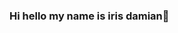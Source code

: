 ### Hi hello my name is iris damian👋

<!--
**IrisDamian/IrisDamian** is a ✨ _special_ ✨ repository because its `README.md` (this file) appears on your GitHub profile.
I am a lover to learn new things
Here are some ideas to get you started:

- 🌱 I’m currently learning courses
- 💬 Ask me about react
- 📫 How to reach me: magalyrodri05@gmail.com
- 🤝I am looking for help with.... develop more in programming
- 😄 Pronouns: Magaly
- ⚡ Fun fact: I'm a fun person
-->
